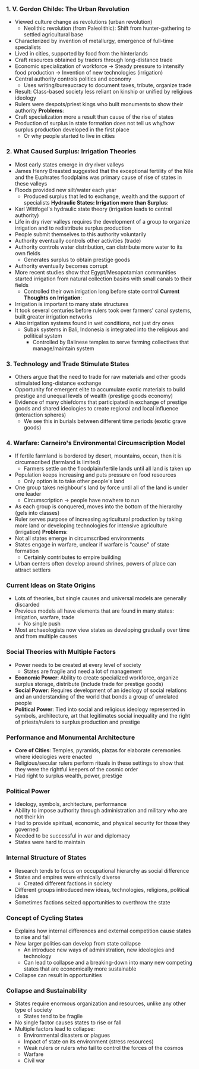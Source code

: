 ### 1. V. Gordon Childe: The Urban Revolution
 - Viewed culture change as revolutions (urban revolution)
	 - Neolithic revolution (from Paleolithic): Shift from hunter-gathering to settled agricultural base
 - Characterized by invention of metallurgy, emergence of full-time specialists
 - Lived in cities, supported by food from the hinterlands
 - Craft resources obtained by traders through long-distance trade
 - Economic specialization of workforce
	 -> Steady pressure to intensify food production
	 -> Invention of new technologies (irrigation)
 - Central authority controls politics and economy
	 - Uses writing/bureaucracy to document taxes, tribute, organize trade
 - Result: Class-based society less reliant on kinship or unified by religious ideology
 - Rulers were despots/priest kings who built monuments to show their authority
**Problems**:
 - Craft specialization more a result than cause of the rise of states
 - Production of surplus in state formation does not tell us why/how surplus production developed in the first place
	 - Or why people started to live in cities

### 2. What Caused Surplus: Irrigation Theories
 - Most early states emerge in dry river valleys
 - James Henry Breasted suggested that the exceptional fertility of the Nile and the Euphrates floodplains was primary cause of rise of states in these valleys
 - Floods provided  new silt/water each year
	 - Produced surplus that led to exchange, wealth and the support of specialists
**Hydraulic States: Irrigation more than Surplus**:
 - Karl Wittfogel's hydraulic state theory (irrigation leads to central authority)
 - Life in dry river valleys requires the development of a group to organize irrigation and to redistribute surplus production
 - People submit themselves to this authority voluntarily
 - Authority eventually controls other activities (trade)
 - Authority controls water distribution, can distribute more water to its own fields
	 - Generates surplus to obtain prestige goods
 - Authority eventually becomes corrupt
 - More recent studies show that Egypt/Mesopotamian communities started irrigation from natural collection basins with small canals to their fields
	 - Controlled their own irrigation long before state control
**Current Thoughts on Irrigation**:
 - Irrigation is important to many state structures
 - It took several centuries before rulers took over farmers' canal systems, built greater irrigation networks
 - Also irrigation systems found in wet conditions, not just dry ones
	 - Subak systems in Bali, Indonesia is integrated into the religious and political system
		 - Controlled by Balinese temples to serve farming collectives that manage/maintain system

### 3. Technology and Trade Stimulate States
 - Others argue that the need to trade for raw materials and other goods stimulated long-distance exchange
 - Opportunity for emergent elite to accumulate exotic materials to build prestige and unequal levels of wealth (prestige goods economy)
 - Evidence of many chiefdoms that participated in exchange of prestige goods and shared ideologies to create regional and local influence (interaction spheres)
	 - We see this in burials between different time periods (exotic grave goods)

### 4. Warfare: Carneiro's Environmental Circumscription Model
 - If fertile farmland is bordered by desert, mountains, ocean, then it is circumscribed (farmland is limited)
	 - Farmers settle on the floodplain/fertile lands until all land is taken up
 - Population keeps increasing and puts pressure on food resources
	 - Only option is to take other people's land
 - One group takes neighbour's land by force until all of the land is under one leader
	 - Circumscription -> people have nowhere to run
 - As each group is conquered, moves into the bottom of the hierarchy (gels into classes)
 - Ruler serves purpose of increasing agricultural production by taking more land or developing technologies for intensive agriculture (irrigation)
**Problems**:
 - Not all states emerge in circumscribed environments
 - States engage in warfare, unclear if warfare is "cause" of state formation
	 - Certainly contributes to empire building
 - Urban centers often develop around shrines, powers of place can attract settlers

### Current Ideas on State Origins
 - Lots of theories, but single causes and universal models are generally discarded
 - Previous models all have elements that are found in many states: irrigation, warfare, trade
	 - No single push
 - Most archaeologists now view states as developing gradually over time and from multiple causes

### Social Theories with Multiple Factors
 - Power needs to be created at every level of society
	 - States are fragile and need a lot of management
 - **Economic Power**: Ability to create specialized workforce, organize surplus storage, distribute (include trade for prestige goods)
 - **Social Power**: Requires development of an ideology of social relations and an understanding of the world that bonds a group of unrelated people
 - **Political Power**: Tied into social and religious ideology represented in symbols, architecture, art that legitimates social inequality and the right of priests/rulers to surplus production and prestige

### Performance and Monumental Architecture
 - **Core of Cities**: Temples, pyramids, plazas for elaborate ceremonies where ideologies were enacted
 - Religious/secular rulers perform rituals in these settings to show that they were the rightful keepers of the cosmic order
 - Had right to surplus wealth, power, prestige

### Political Power
 - Ideology, symbols, architecture, performance
 - Ability to impose authority through administration and military who are not their kin
 - Had to provide spiritual, economic, and physical security for those they governed
 - Needed to be successful in war and diplomacy
 - States were hard to maintain

### Internal Structure of States
 - Research tends to focus on occupational hierarchy as social difference
 - States and empires were ethnically diverse
	 - Created different factions in society
 - Different groups introduced new ideas, technologies, religions, political ideas
 - Sometimes factions seized opportunities to overthrow the state

### Concept of Cycling States
 - Explains how internal differences and external competition cause states to rise and fall
 - New larger polities can develop from state collapse
	 - An introduce new ways of administration, new ideologies and technology
	 - Can lead to collapse and a breaking-down into many new competing states that are economically more sustainable
 - Collapse can result in opportunities

### Collapse and Sustainability
 - States require enormous organization and resources, unlike any other type of society
	 - States tend to be fragile
 - No single factor causes states to rise or fall
 - Multiple factors lead to collapse:
	 - Environmental disasters or plagues
	 - Impact of state on its environment (stress resources)
	 - Weak rulers or rulers who fail to control the forces of the cosmos
	 - Warfare
	 - Civil war
